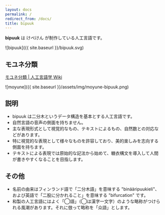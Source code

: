 ```yaml
---
layout: docs
permalink: /
redirect_from: /docs/
title: bipuuk
---
```


**bipuuk** は けぺけん が制作している人工言語です。

![bipuuk]({{ site.baseurl }}/bipuuk.svg)


## モユネ分類

[モユネ分類 \| 人工言語学 Wiki](http://ja.conlinguistics.wikia.com/wiki/%E3%83%A2%E3%83%A6%E3%83%8D%E5%88%86%E9%A1%9E)

<!--
|タグ|説明|
|---|---|
|ART|美的楽しみを志向する。|
|EXP|その言語の仕様がうまく機能するか確かめることを志向する。|
|LIT|主たる形態として書記を使用することを志向する。|
|JOK|何らかの事物についての風刺や冗談としてのものを志向する。|
|TOL|他言語の流入/流用に対して寛容/無頓着である。|
-->

![moyune]({{ site.baseurl }}/assets/img/moyune-bipuuk.png)

## 説明

- bipuuk は二分木というデータ構造を基本とする人工言語です。
- 自然言語の音声の側面を持ちません。
- 主な表現形式として視覚的なもの、テキストによるもの、自然数との対応などがあります。
- 特に視覚的な表現として様々なものを許容しており、美的楽しみを志向する側面を持ちます。
- テキストによる表現では原始的な記法から始めて、糖衣構文を導入して人間が書きやすくなることを目指します。


## その他

- 名前の由来はフィンランド語で「二分木語」を意味する "binääripuukieli"、および英語で「二股に分かれること」を意味する "bifurcation" です。
- 和製の人工言語にはよく「◯語」（◯は漢字一文字）のような略称がつけられる風潮があります。それに倣って略称を「众語」とします。
